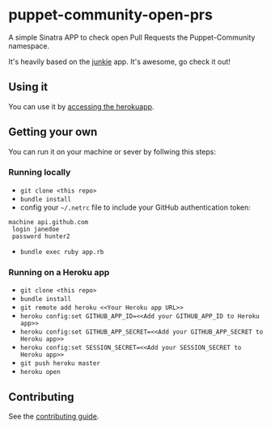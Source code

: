 # puppet-community-open-prs

A simple Sinatra APP to check open Pull Requests the Puppet-Community namespace.

It's heavily based on the [junkie](https://github.com/leomilrib/junkie) app. It's awesome, go check it out!

## Using it
You can use it by [accessing the herokuapp](http://puppet-community-open-prs.herokuapp.com/).

## Getting your own
You can run it on your machine or sever by follwing this steps:

### Running locally
 - `git clone <this repo>`
 - `bundle install`
 - config your `~/.netrc` file to include your GitHub authentication token:
 ```
 machine api.github.com
  login janedoe
  password hunter2
 ```
 -  `bundle exec ruby app.rb`

### Running on a Heroku app
 - `git clone <this repo>`
 - `bundle install`
 - `git remote add heroku <<Your Heroku app URL>>`
 - `heroku config:set GITHUB_APP_ID=<<Add your GITHUB_APP_ID to Heroku app>>`
 - `heroku config:set GITHUB_APP_SECRET=<<Add your GITHUB_APP_SECRET to Heroku app>>`
 - `heroku config:set SESSION_SECRET=<<Add your SESSION_SECRET to Heroku app>>`
 - `git push heroku master`
 - `heroku open`

## Contributing
See the [contributing guide](CONTRIBUTING.md).